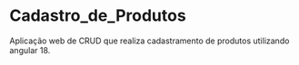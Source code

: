 # Cadastro_de_Produtos
Aplicação web de CRUD que realiza cadastramento de produtos utilizando angular 18.
